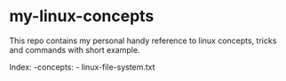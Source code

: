 # my-linux-concepts
This repo contains my personal handy reference to linux concepts, tricks and commands with short example.

Index:
-concepts:
    - linux-file-system.txt
